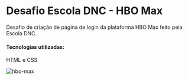 # Desafio Escola DNC - HBO Max

Desafio de criação de página de login da plataforma HBO Max feito pela Escola DNC.

#### Tecnologias utilizadas:
HTML e CSS

![hbo-max](https://user-images.githubusercontent.com/96800792/182730234-9003c0fd-31a9-4b3b-a6ce-313af3df78d7.png)

